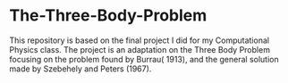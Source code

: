 # The-Three-Body-Problem
This repository is based on the final project I did for my Computational Physics class. The project is an adaptation on the Three Body Problem  focusing on the problem found by Burrau( 1913), and the general solution made by Szebehely and Peters (1967). 
